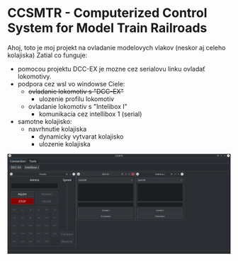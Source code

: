 # CCSMTR - Computerized Control System for Model Train Railroads
Ahoj, toto je moj projekt na ovladanie modelovych vlakov (neskor aj celeho kolajiska)
Zatial co funguje:
- pomocou projektu DCC-EX je mozne cez serialovu linku ovladať lokomotivy.
- podpora cez wsl vo windowse
  Ciele:
  - ~~ovladanie lokomotiv s "DCC-EX"~~
      - ulozenie profilu lokomotiv
  - ovladanie lokomotiv s "Intelibox I"
      - komunikacia cez intellibox 1 (serial)
- samotne kolajisko:
  - navrhnutie kolajiska
    - dynamicky vytvarat kolajisko
    - ulozenie kolajiska


![img.png](img.png)